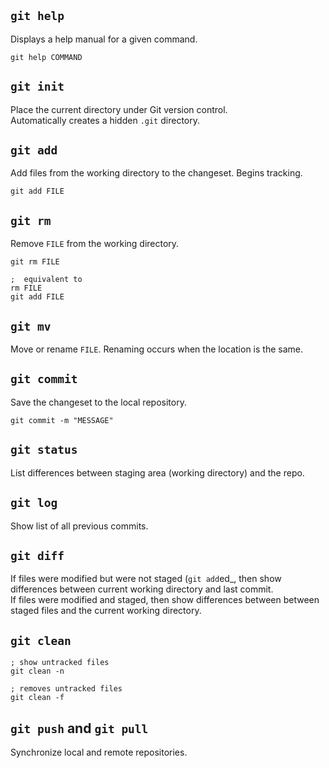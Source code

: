 ## `git help`
Displays a help manual for a given command.
```git
git help COMMAND

```

## `git init`
Place the current directory under Git version control. <br>
Automatically creates a hidden `.git` directory.

## `git add`
Add files from the working directory to the changeset. Begins tracking.
```git
git add FILE

```

## `git rm`
Remove `FILE` from the working directory. 
```git
git rm FILE

;  equivalent to 
rm FILE
git add FILE

```

## `git mv`
Move or rename `FILE`. Renaming occurs when the location is the same.


## `git commit`
Save the changeset to the local repository.
```git
git commit -m "MESSAGE"

```

## `git status`
List differences between staging area (working directory) and the repo. 

## `git log`
Show list of all previous commits. 

## `git diff`
If files were modified but were not staged (`git add`ed_, then show differences between current working directory and last commit. <br>
If files were modified and staged, then show differences between between staged files and the current working directory.

## `git clean`
```git
; show untracked files
git clean -n

; removes untracked files
git clean -f

```


## `git push` and `git pull`
Synchronize local and remote repositories.

